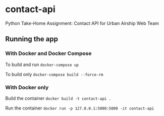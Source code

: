 # contact-api
Python Take-Home Assignment: Contact API for Urban Airship Web Team

## Running the app

### With Docker and Docker Compose
To build and run
```docker-compose up```

To build only
```docker-compose build --force-rm```

### With Docker only
Build the container
```docker build -t contact-api .```

Run the container
```docker run -p 127.0.0.1:5000:5000 -it contact-api```
